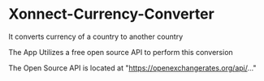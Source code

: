# Xonnect-Currency-Converter
It converts currency of a country to another country

The App Utilizes a free open source API to perform this conversion

The Open Source API is located at "https://openexchangerates.org/api/..."


